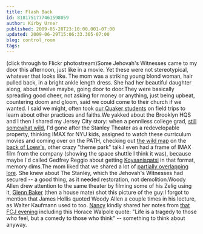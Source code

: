 ```yaml
---
title: Flash Back
id: 8181751777461598059
author: Kirby Urner
published: 2009-05-28T23:10:00.001-07:00
updated: 2009-06-29T15:06:33.365-07:00
blog: control_room
tags: 
---
```


[](http://www.flickr.com/photos/17157315@N00/2560279010/) (click through to Flickr photostream)Some Jehovah's Witnesses came to my door this afternoon, just like in a movie.  Yet these were not stereotypical, whatever that looks like.  The mom was a striking young blond woman, hair pulled back, in a bright ankle length dress.  She had her beautiful daughter along, about twelve maybe, going door to door.They were basically spreading good cheer, not asking for money or anything, just being upbeat, countering doom and gloom, said we could come to their church if we wanted.  I said we might, often took [our Quaker students](http://worldgame.blogspot.com/2005/02/childrens-program.html) on field trips to learn about other practices and faiths.We yakked about the Brooklyn HQS and I then I shared my Jersey City story: when a penniless college grad, [still somewhat wild](http://www.flickr.com/photos/17157315@N00/2577366231/in/set-72157605485853546/), I'd gone after the Stanley Theater as a redevelopable property, thinking IMAX for NYU kids, assigned to watch these curriculum movies and coming over on the PATH, checking out [the wild map](http://worldgame.blogspot.com/2009/04/model-un.html) on the [back of Loew's](http://coffeeshopsnet.blogspot.com/2009/02/in-news.html), other crazy "theme park" talk.I even had a frame of IMAX film from the company (showing the space shuttle I think it was), because maybe I'd called Gedfrey Reggio about getting [Koyaanisqatsi](http://worldgame.blogspot.com/2006/07/movie-sunday.html) in that format, memory dims.The mom liked that we shared a lot of [partially overlapping lore](http://worldgame.blogspot.com/2004/12/our-land.html).  She knew about The Stanley, which the Jehovah's Witnesses had secured -- a good thing, as it needed restoration, not demolition.Woody Allen drew attention to the same theater by filming some of his Zelig using it, [Glenn Baker](http://worldgame.blogspot.com/2008/05/sunny-day.html) (then a house mate) shot this picture of the guy:[](http://www.flickr.com/photos/17157315@N00/2559456255/)I forgot to mention that James Hollis quoted Woody Allen a couple times in his lecture, as Walter Kaufmann used to too.  [Nancy](http://coffeeshopsnet.blogspot.com/2009/04/gift-shop-ideas.html) kindly shared her notes from [that FCJ evening](http://worldgame.blogspot.com/2009/05/with-friends-of-jung.html) including this Horace Walpole quote: "Life is a tragedy to those who feel, but a comedy to those who think" -- something to think about anyway.